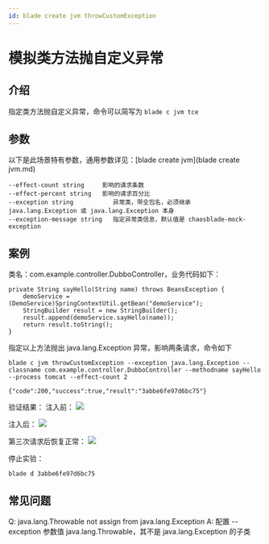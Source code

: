 ```yaml
---
id: blade create jvm throwCustomException
---
```


# 模拟类方法抛自定义异常
## 介绍
指定类方法抛自定义异常，命令可以简写为 `blade c jvm tce`

## 参数
以下是此场景特有参数，通用参数详见：[blade create jvm](blade create jvm.md)
```
--effect-count string     影响的请求条数
--effect-percent string   影响的请求百分比
--exception string           异常类，带全包名，必须继承 java.lang.Exception 或 java.lang.Exception 本身
--exception-message string   指定异常类信息，默认值是 chaosblade-mock-exception
```

## 案例
类名：com.example.controller.DubboController，业务代码如下：
```
private String sayHello(String name) throws BeansException {
    demoService = (DemoService)SpringContextUtil.getBean("demoService");
    StringBuilder result = new StringBuilder();
    result.append(demoService.sayHello(name));
    return result.toString();
}
```

指定以上方法抛出 java.lang.Exception 异常，影响两条请求，命令如下
```
blade c jvm throwCustomException --exception java.lang.Exception --classname com.example.controller.DubboController --methodname sayHello --process tomcat --effect-count 2

{"code":200,"success":true,"result":"3abbe6fe97d6bc75"}
```
验证结果：
注入前：
![](/img/doc-image/15758728410615/15758764889007.jpg)

注入后：
![](/img/doc-image/15758728410615/15758765032336.jpg)

第三次请求后恢复正常：
![](/img/doc-image/15758728410615/15758765299049.jpg)


停止实验：
```
blade d 3abbe6fe97d6bc75
```

## 常见问题
Q: java.lang.Throwable not assign from java.lang.Exception
A: 配置 --exception 参数值 java.lang.Throwable，其不是 java.lang.Exception 的子类

